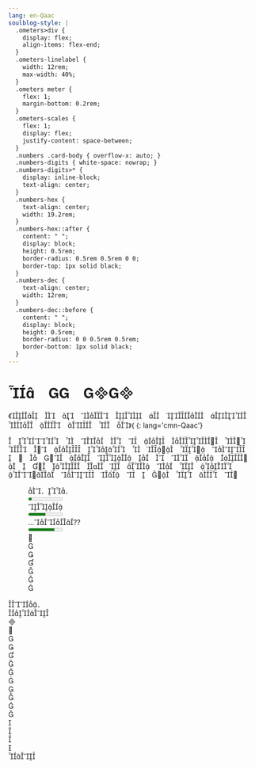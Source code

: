 ```yaml
---
lang: en-Qaac
soulblog-style: |
  .ometers>div {
    display: flex;
    align-items: flex-end;
  }
  .ometers-linelabel {
    width: 12rem;
    max-width: 40%;
  }
  .ometers meter {
    flex: 1;
    margin-bottom: 0.2rem;
  }
  .ometers-scales {
    flex: 1;
    display: flex;
    justify-content: space-between;
  }
  .numbers .card-body { overflow-x: auto; }
  .numbers-digits { white-space: nowrap; }
  .numbers-digits>* {
    display: inline-block;
    text-align: center;
  }
  .numbers-hex {
    text-align: center;
    width: 19.2rem;
  }
  .numbers-hex::after {
    content: " ";
    display: block;
    height: 0.5rem;
    border-radius: 0.5rem 0.5rem 0 0;
    border-top: 1px solid black;
  }
  .numbers-dec {
    text-align: center;
    width: 12rem;
  }
  .numbers-dec::before {
    content: " ";
    display: block;
    height: 0.5rem;
    border-radius: 0 0 0.5rem 0.5rem;
    border-bottom: 1px solid black;
  }
---
```


#   

《            》(
{: lang='cmn-Qaac'}

       ． ＇  ＇  <!--
-->  ， ＇     ；       <!--
-->，   ；        ，  <!--
-->   ．   ：

<figure class='ometers'>
  <div>
    <div class='ometers-linelabel'>．．</div>
    <meter min='1' max='7' value='1.5'><tt>[=X&nbsp;|&nbsp;&nbsp;&nbsp;|&nbsp;&nbsp;&nbsp;|&nbsp;&nbsp;&nbsp;|&nbsp;&nbsp;&nbsp;|&nbsp;&nbsp;&nbsp;]</tt></meter>
  </div>
  <div>
    <div class='ometers-linelabel'></div>
    <meter min='1' max='7' value='4'><tt>[===|===|===X&nbsp;&nbsp;&nbsp;|&nbsp;&nbsp;&nbsp;|&nbsp;&nbsp;&nbsp;]</tt></meter>
  </div>
  <div>
    <div class='ometers-linelabel'>…??</div>
    <meter min='1' max='7' value='5.6'><tt>[===|===|===|===|=X&nbsp;|&nbsp;&nbsp;&nbsp;]</tt></meter>
  </div>
  <div>
    <div class='ometers-linelabel'></div>
    <div class='ometers-scales'>
      <div></div>
      <div></div>
      <div></div>
      <div></div>
      <div></div>
      <div></div>
      <div></div>
    </div>
  </div>
</figure>

<aside><div class="card numbers">
  <div class="card-header">．</div>
    <div class="card-body">
    <div class='numbers-hex'></div>
    <div class='numbers-digits'>
      <div></div> <div></div> <div></div> <div></div>
      <div></div> <div></div> <div></div> <div></div>
      <div></div> <div></div> <div></div> <div></div>
      <div></div> <div></div> <div></div> <div></div>
    </div>
    <div class='numbers-dec'></div>
  </div>
</div></aside>
